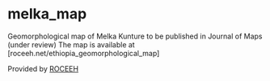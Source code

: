 # melka_map

Geomorphological map of Melka Kunture to be published in Journal of Maps (under review)
The map is available at [roceeh.net/ethiopia_geomorphological_map]

Provided by [ROCEEH](http://www.roceeh.net/home/)
